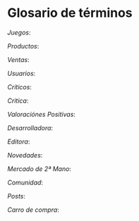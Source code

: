 # Glosario de términos

*Juegos*: 

*Productos*:

*Ventas*:

*Usuarios*:

*Críticos*:

*Critica*:

*Valoraciónes Positivas*:

*Desarrolladora*:

*Editora*:

*Novedades*:

*Mercado de 2ª Mano*:

*Comunidad*:

*Posts*:

*Carro de compra*: